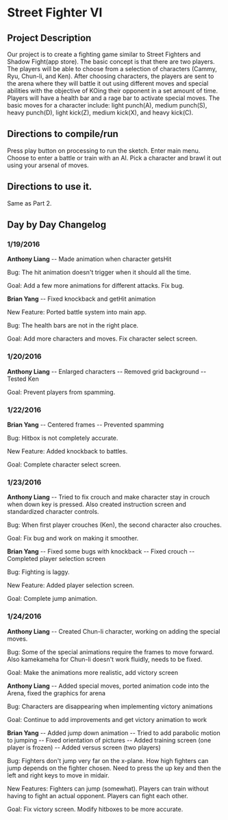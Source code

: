 # Street Fighter VI

## Project Description
Our project is to create a fighting game similar to Street Fighters and Shadow Fight(app store).
The basic concept is that there are two players. The players will be able to choose from a selection
of characters (Cammy, Ryu, Chun-li, and Ken). After choosing characters, the players are sent to the
arena where they will battle it out using different moves and special abilities with the objective
of KOing their opponent in a set amount of time. Players will have a health bar and a rage bar to activate
special moves. The basic moves for a character include: light punch(A), medium punch(S), heavy punch(D),
light kick(Z), medium kick(X), and heavy kick(C).

## Directions to compile/run
Press play button on processing to run the sketch.
Enter main menu.
Choose to enter a battle or train with an AI.
Pick a character and brawl it out using your arsenal of moves.

## Directions to use it.
Same as Part 2.

## Day by Day Changelog
### 1/19/2016
**Anthony Liang** -- Made animation when character getsHit

Bug: The hit animation doesn't trigger when it should all the time.

Goal: Add a few more animations for different attacks. Fix bug.

**Brian Yang** -- Fixed knockback and getHit animation

New Feature: Ported battle system into main app.

Bug: The health bars are not in the right place.

Goal: Add more characters and moves. Fix character select screen.

### 1/20/2016
**Anthony Liang** -- Enlarged characters
-- Removed grid background
-- Tested Ken

Goal: Prevent players from spamming.

### 1/22/2016
**Brian Yang** -- Centered frames
-- Prevented spamming

Bug: Hitbox is not completely accurate.

New Feature: Added knockback to battles.

Goal: Complete character select screen.

### 1/23/2016
**Anthony Liang** -- Tried to fix crouch and make character stay in crouch when down key is pressed.
Also created instruction screen and standardized character controls.

Bug: When first player crouches (Ken), the second character also crouches.

Goal: Fix bug and work on making it smoother.

**Brian Yang** -- Fixed some bugs with knockback
-- Fixed crouch
-- Completed player selection screen

Bug: Fighting is laggy.

New Feature: Added player selection screen.

Goal: Complete jump animation.

### 1/24/2016
**Anthony Liang** -- Created Chun-li character, working on adding the special moves.

Bug: Some of the special animations require the frames to move forward. Also kamekameha for Chun-li
doesn't work fluidly, needs to be fixed.

Goal: Make the animations more realistic, add victory screen

**Anthony Liang** -- Added special moves, ported animation code into the Arena, fixed the graphics for arena 

Bug: Characters are disappearing when implementing victory animations

Goal: Continue to add improvements and get victory animation to work

**Brian Yang** -- Added jump down animation
-- Tried to add parabolic motion to jumping
-- Fixed orientation of pictures
-- Added training screen (one player is frozen)
-- Added versus screen (two players)

Bug: Fighters don't jump very far on the x-plane.
How high fighters can jump depends on the fighter chosen.
Need to press the up key and then the left and right keys
to move in midair.

New Features: Fighters can jump (somewhat).
Players can train without having to fight an actual opponent.
Players can fight each other.

Goal: Fix victory screen. Modify hitboxes to be more accurate.